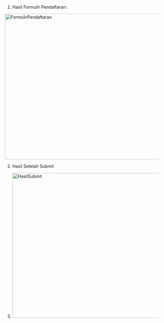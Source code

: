 1. Hasil Formulir Pendaftaran:

<img width="911" height="477" alt="FormulirPendaftaran" src="https://github.com/user-attachments/assets/bc478e69-0eb4-48cd-b455-8584d588a26c" />

2. Hasil Setelah Submit

3. <img width="920" height="475" alt="HasilSubmit" src="https://github.com/user-attachments/assets/b2d70893-4871-412c-ba68-0b513ef63d8f" />
